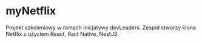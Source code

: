 # myNetflix
Projekt szkoleniowy w ramach inicjatywy devLeaders. Zespół stworzy klona Netflix z użyciem React, Ract Native, NestJS.

